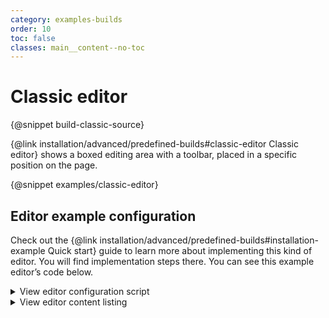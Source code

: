 ```yaml
---
category: examples-builds
order: 10
toc: false
classes: main__content--no-toc
---
```


# Classic editor

{@snippet build-classic-source}

{@link installation/advanced/predefined-builds#classic-editor Classic editor} shows a boxed editing area with a toolbar, placed in a specific position on the page.

{@snippet examples/classic-editor}

## Editor example configuration

Check out the {@link installation/advanced/predefined-builds#installation-example Quick start} guide to learn more about implementing this kind of editor. You will find implementation steps there. You can see this example editor’s code below.

<details>
<summary>View editor configuration script</summary>

```js

import ClassicEditor from '@ckeditor/ckeditor5-build-classic/src/ckeditor';

ClassicEditor
	.create( document.querySelector( '#snippet-classic-editor' ), {
		cloudServices: {
			// All predefined builds include the Easy Image feature.
			// Provide correct configuration values to use it.
			tokenUrl: 'https://example.com/cs-token-endpoint',
			uploadUrl: 'https://your-organization-id.cke-cs.com/easyimage/upload/'
			// Read more about Easy Image - https://ckeditor.com/docs/ckeditor5/latest/features/images/image-upload/easy-image.html.
			// For other image upload methods see the guide - https://ckeditor.com/docs/ckeditor5/latest/features/images/image-upload/image-upload.html.
		}
	} )
	.then( editor => {
		window.editor = editor;
	} )
	.catch( err => {
		console.error( err );
	} );

```

</details>

<details>
<summary>View editor content listing</summary>

```html
<div id="snippet-classic-editor">
	Editor content is inserted here.
</div>

```

</details>
